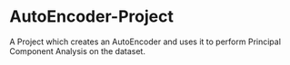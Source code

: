 # AutoEncoder-Project
A Project which creates an AutoEncoder and uses it to perform Principal Component Analysis on the dataset. 
